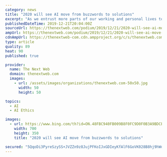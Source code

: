 ```yaml
---
category: news
title: "2020 will see AI move from buzzwords to solutions"
excerpt: "As we entrust more parts of our working and personal lives to AI-powered applications, the ethics of AI is becoming an increasingly important consideration. One of the most important ethical questions is about intention — for example, where, when and how AI interacts with the analogue reality that we have all been accustomed to live in."
publishedDateTime: 2019-12-21T20:04:00Z
sourceUrl: https://thenextweb.com/podium/2019/12/21/2020-will-see-ai-move-from-buzzwords-to-solutions/
ampUrl: https://thenextweb.com/podium/2019/12/21/2020-will-see-ai-move-from-buzzwords-to-solutions/amp/
cdnAmpUrl: https://thenextweb-com.cdn.ampproject.org/c/s/thenextweb.com/podium/2019/12/21/2020-will-see-ai-move-from-buzzwords-to-solutions/amp/
type: article
quality: 89
heat: 90
published: true

provider:
  name: The Next Web
  domain: thenextweb.com
  images:
    - url: /assets/images/organizations/thenextweb.com-50x50.jpg
      width: 50
      height: 50

topics:
  - AI
  - AI Ethics

images:
  - url: https://www.bing.com/th?id=ON.48FBC940FB009B8F0FC9D0F0B3A9BDCE
    width: 700
    height: 350
    title: "2020 will see AI move from buzzwords to solutions"

secured: "5QqoDi3PyreSzySS+JVZZn9z8JujPFKoIJxGDIeyKfAlF6GoVK028B8hj9hWdNcEAZo1N3Dxk71NwTJr4mA/0zbaaHofRlKjJ9Ms+Mv4nUonfLmu/qVxaI+FTu46EDQ+Jhk8cE/BMI1nZFwcYEloq8w1dHRvCB/Fq23sOBjHCkDR3kJ6LOWEQ449cV2RsDTLD9bPS7gVHEt0NbhyDdJRlhbjfSckgtmce33J0h6o0o6dBQSrihvToTe18P1aOrEb5G3/irysHuAJvRlOds9shw==;EfUnxqhIq6tnptPDIq9zuQ=="
---
```


